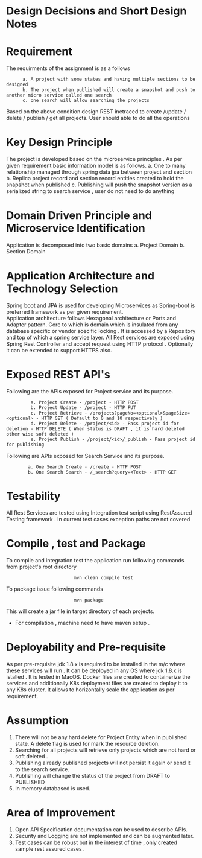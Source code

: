# Design Decisions and Short Design Notes

# Requirement

The requirments of the assignment is as a follows

          a. A project with some states and having multiple sections to be designed
          b. The project when published will create a snapshot and push to another micro service called one search 
          c. one search will allow searching the projects
 Based on the above condition design REST inetraced to create /update / delete / publish / get all projects. User should able to do all the operations 
 
 # Key Design Principle 
 
 The project is developed based on the microservice principles .  As per given requirement basic information model is as follows.
          a. One to many relationship managed through spring data jpa between project and section
          b. Replica project record and section record entities created to hold the snapshot when published
          c. Publishing will push the snapshot version as a serialized string to search service , user do not need to do anything 
 
 # Domain Driven Principle and Microservice Identification 
 
 Application is decomposed into two basic domains 
            a. Project Domain 
            b. Section Domain 
            
 
 # Application Architecture  and Technology Selection
 
 Spring boot and JPA is used for developing Microservices as Spring-boot is preferred framework as per given requirement.  
 Application architecture follows Hexagonal architecture or Ports and Adapter pattern. Core to which is domain which is insulated from 
 any database specific or vendor soecific locking . It is accessed by a Repository and top of which a spring service layer. 
 All Rest services are exposed using Spring Rest Controller and accept request using HTTP protocol . Optionally it can be extended to  support HTTPS also. 
 
 
 # Exposed REST API's
 
 Following are the APIs exposed for Project service and its purpose.
 
             a. Project Create - /project - HTTP POST
             b. Project Update - /project - HTTP PUT
             c. Project Retrieve - /projects?pageNo=<optional>&pageSize=<optional> - HTTP GET ( Default to 0 and 10 respectively )
             d. Project Delete - /project/<id> - Pass project id for deletion - HTTP DELETE ( When status is DRAFT , it is hard deleted other wise soft deleted )
             e. Project Publish - /project/<id>/_publish - Pass project id for publishing 
 
 
 Following are APIs exposed for Search Service and its purpose.
            
            a. One Search Create - /create - HTTP POST
            b. One Search Search - /_search?query=<Text> - HTTP GET 
 
 
 
 # Testability 
 All Rest Services are tested using Integration test script using RestAssured Testing framework . In current test cases exception paths are not covered
 
 # Compile , test and Package 
 
 To compile and integration test the application run following commands from project's root directory 
 
                             mvn clean compile test
                             
  To package issue following commands
  
                             mvn package
                             
   This will create a jar file in target directory of each projects.
   
 * For compilation , machine need to have maven setup .                            
 
 # Deployability and Pre-requisite 
 
 As per pre-requisite jdk 1.8.x is required to be installed in the m/c where these services will run .
 It can be deployed in any OS where jdk 1.8.x is istalled . It is tested in MacOS. 
 Docker files are created to containerize the services and additionally K8s deployment files are created to deploy it to any K8s cluster.
 It allows to horizontally scale the application as per requirement.
 
 # Assumption
 1. There will not be any hard delete for Project Entity when in published state. A delete flag is used for mark the resource deletion.
 2. Searching for all projects will retrieve only projects which are not hard or soft deleted .
 3. Publishing already published projects will not persist it again or send it to the search service. 
 4. Publishing will change the status of the project from DRAFT to PUBLISHED
 5. In memory databased is used.
 
 
 # Area of Improvement
1.  Open API Specification documentation can be used to describe APIs.
2.  Security and Logging are not implemented and can be augmented later. 
3.  Test cases can be robust but in the interest of time , only created sample rest assured cases .
